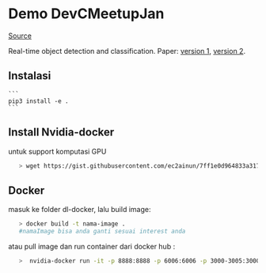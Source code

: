 # Demo DevCMeetupJan

[Source](https://github.com/thtrieu/darkflow)

Real-time object detection and classification. Paper: [version 1](https://arxiv.org/pdf/1506.02640.pdf), [version 2](https://arxiv.org/pdf/1612.08242.pdf).

## Instalasi 
    ```
    pip3 install -e .
    ```

## Install Nvidia-docker
untuk support komputasi GPU 
```sh
   > wget https://gist.githubusercontent.com/ec2ainun/7ff1e0d964833a3177f7685deb0e47b0/raw/2f203519d949a660b549f41b7ce2c3c089164f0d/basic-GPU.sh
```

## Docker
masuk ke folder dl-docker, lalu build image:
```sh
   > docker build -t nama-image .
   #namaImage bisa anda ganti sesuai interest anda
```
atau pull image dan run container dari docker hub :
```sh
   >  nvidia-docker run -it -p 8888:8888 -p 6006:6006 -p 3000-3005:3000-3005 ec2ainun/dl-talks:stable
```